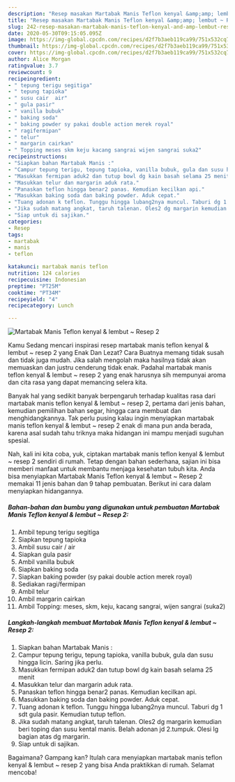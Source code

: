 ```yaml
---
description: "Resep masakan Martabak Manis Teflon kenyal &amp;amp; lembut ~ Resep 2 | Cara Bikin Martabak Manis Teflon kenyal &amp;amp; lembut ~ Resep 2 Yang Enak Banget"
title: "Resep masakan Martabak Manis Teflon kenyal &amp;amp; lembut ~ Resep 2 | Cara Bikin Martabak Manis Teflon kenyal &amp;amp; lembut ~ Resep 2 Yang Enak Banget"
slug: 242-resep-masakan-martabak-manis-teflon-kenyal-and-amp-lembut-resep-2-cara-bikin-martabak-manis-teflon-kenyal-and-amp-lembut-resep-2-yang-enak-banget
date: 2020-05-30T09:15:05.095Z
image: https://img-global.cpcdn.com/recipes/d2f7b3aeb119ca99/751x532cq70/martabak-manis-teflon-kenyal-lembut-resep-2-foto-resep-utama.jpg
thumbnail: https://img-global.cpcdn.com/recipes/d2f7b3aeb119ca99/751x532cq70/martabak-manis-teflon-kenyal-lembut-resep-2-foto-resep-utama.jpg
cover: https://img-global.cpcdn.com/recipes/d2f7b3aeb119ca99/751x532cq70/martabak-manis-teflon-kenyal-lembut-resep-2-foto-resep-utama.jpg
author: Alice Morgan
ratingvalue: 3.7
reviewcount: 9
recipeingredient:
- " tepung terigu segitiga"
- " tepung tapioka"
- " susu cair  air"
- " gula pasir"
- " vanilla bubuk"
- " baking soda"
- " baking powder sy pakai double action merek royal"
- " ragifermipan"
- " telur"
- " margarin cairkan"
- " Topping meses skm keju kacang sangrai wijen sangrai suka2"
recipeinstructions:
- "Siapkan bahan Martabak Manis :"
- "Campur tepung terigu, tepung tapioka, vanilla bubuk, gula dan susu hingga licin. Saring jika perlu."
- "Masukkan fermipan aduk2 dan tutup bowl dg kain basah selama 25 menit"
- "Masukkan telur dan margarin aduk rata."
- "Panaskan teflon hingga benar2 panas. Kemudian kecilkan api."
- "Masukkan baking soda dan baking powder. Aduk cepat."
- "Tuang adonan k teflon. Tunggu hingga lubang2nya muncul. Taburi dg 1 sdt gula pasir. Kemudian tutup teflon."
- "Jika sudah matang angkat, taruh talenan. Oles2 dg margarin kemudian beri toping dan susu kental manis. Belah adonan jd 2.tumpuk. Olesi lg bagian atas dg margarin."
- "Siap untuk di sajikan."
categories:
- Resep
tags:
- martabak
- manis
- teflon

katakunci: martabak manis teflon 
nutrition: 124 calories
recipecuisine: Indonesian
preptime: "PT25M"
cooktime: "PT34M"
recipeyield: "4"
recipecategory: Lunch

---
```



![Martabak Manis Teflon kenyal &amp; lembut ~ Resep 2](https://img-global.cpcdn.com/recipes/d2f7b3aeb119ca99/751x532cq70/martabak-manis-teflon-kenyal-lembut-resep-2-foto-resep-utama.jpg)

Kamu Sedang mencari inspirasi resep martabak manis teflon kenyal &amp; lembut ~ resep 2 yang Enak Dan Lezat? Cara Buatnya memang tidak susah dan tidak juga mudah. Jika salah mengolah maka hasilnya tidak akan memuaskan dan justru cenderung tidak enak. Padahal martabak manis teflon kenyal &amp; lembut ~ resep 2 yang enak harusnya sih mempunyai aroma dan cita rasa yang dapat memancing selera kita.

Banyak hal yang sedikit banyak berpengaruh terhadap kualitas rasa dari martabak manis teflon kenyal &amp; lembut ~ resep 2, pertama dari jenis bahan, kemudian pemilihan bahan segar, hingga cara membuat dan menghidangkannya. Tak perlu pusing kalau ingin menyiapkan martabak manis teflon kenyal &amp; lembut ~ resep 2 enak di mana pun anda berada, karena asal sudah tahu triknya maka hidangan ini mampu menjadi suguhan spesial.




Nah, kali ini kita coba, yuk, ciptakan martabak manis teflon kenyal &amp; lembut ~ resep 2 sendiri di rumah. Tetap dengan bahan sederhana, sajian ini bisa memberi manfaat untuk membantu menjaga kesehatan tubuh kita. Anda bisa menyiapkan Martabak Manis Teflon kenyal &amp; lembut ~ Resep 2 memakai 11 jenis bahan dan 9 tahap pembuatan. Berikut ini cara dalam menyiapkan hidangannya.

<!--inarticleads1-->

##### Bahan-bahan dan bumbu yang digunakan untuk pembuatan Martabak Manis Teflon kenyal &amp; lembut ~ Resep 2:

1. Ambil  tepung terigu segitiga
1. Siapkan  tepung tapioka
1. Ambil  susu cair / air
1. Siapkan  gula pasir
1. Ambil  vanilla bubuk
1. Siapkan  baking soda
1. Siapkan  baking powder (sy pakai double action merek royal)
1. Sediakan  ragi/fermipan
1. Ambil  telur
1. Ambil  margarin cairkan
1. Ambil  Topping: meses, skm, keju, kacang sangrai, wijen sangrai (suka2)




<!--inarticleads2-->

##### Langkah-langkah membuat Martabak Manis Teflon kenyal &amp; lembut ~ Resep 2:

1. Siapkan bahan Martabak Manis :
1. Campur tepung terigu, tepung tapioka, vanilla bubuk, gula dan susu hingga licin. Saring jika perlu.
1. Masukkan fermipan aduk2 dan tutup bowl dg kain basah selama 25 menit
1. Masukkan telur dan margarin aduk rata.
1. Panaskan teflon hingga benar2 panas. Kemudian kecilkan api.
1. Masukkan baking soda dan baking powder. Aduk cepat.
1. Tuang adonan k teflon. Tunggu hingga lubang2nya muncul. Taburi dg 1 sdt gula pasir. Kemudian tutup teflon.
1. Jika sudah matang angkat, taruh talenan. Oles2 dg margarin kemudian beri toping dan susu kental manis. Belah adonan jd 2.tumpuk. Olesi lg bagian atas dg margarin.
1. Siap untuk di sajikan.




Bagaimana? Gampang kan? Itulah cara menyiapkan martabak manis teflon kenyal &amp; lembut ~ resep 2 yang bisa Anda praktikkan di rumah. Selamat mencoba!
